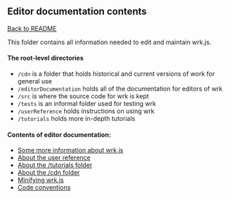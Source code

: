## Editor documentation contents

[Back to README](/README.md)

This folder contains all information needed to edit and maintain wrk.js.

#### The root-level directories
- `/cdn` is a folder that holds historical and current versions of work for general use
- `/editorDocumentation` holds all of the documentation for editors of wrk
- `/src` is where the source code for wrk is kept
- `/tests` is an informal folder used for testing wrk
- `/userReference` holds instructions on using wrk
- `/tutorials` holds more in-depth tutorials

#### Contents of editor documentation:
- [Some more information about wrk.js](aboutWrk.md)
- [About the user reference](aboutReference.md)
- [About the /tutorials folder](aboutTutorials.md)
- [About the /cdn folder](cdn.md)
- [Minifying wrk.js](minifying.md)
- [Code conventions](codeConventions.md)
